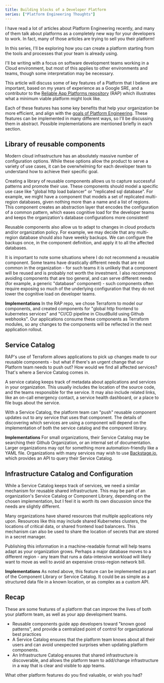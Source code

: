 ```yaml
---
title: Building blocks of a Developer Platform
series: ["Platform Engineering Thoughts"]
---
```


I have read a lot of articles about Platform Engineering recently, and many of
them talk about platforms as a completely new way for your developers to work.
In fact, many of those articles are trying to sell you their platform!

In this series, I'll be exploring how you can create a platform starting from
the tools and processes that your team is already using.

I'll be writing with a focus on software development teams working in a Cloud
environment, but most of this applies to other environments and teams, though
some interpretation may be necessary.

This article will discuss some of key features of a Platform that I believe are
important, based on my years of experience as a Google SRE, and a contributor
to the [Reliable App Platforms
repository](http://github.com/googlecloudplatform/reliable-app-platforms) (RAP)
which illustrates what a minimum viable platform might look like.

Each of these features has some key benefits that help your organization be
more efficient, and align with the [goals of Platform
Engineering](https://humanitec.com/platform-engineering\#what-platform-engineering-is-used-for).
These features can be implemented in many different ways, so I'll be discussing
them in abstract. Possible implementations are mentioned briefly in each
section.

## Library of reusable components

Modern cloud infrastructure has an absolutely massive number of configuration
options. While these options allow the product to serve a variety of use cases,
it can be overwhelming for each developer team to understand how to achieve
their specific goal.

Creating a library of reusable components allows us to capture successful
patterns and promote their use. These components should model a specific use
case like "global http load balancer" or "replicated sql database".  For
example, we might have a component that models a set of replicated multi-region
databases, given nothing more than a name and a list of regions. This component
creates an abstraction layer that encodes the configuration of a common
pattern, which eases cognitive load for the developer teams and keeps the
organization's database configurations more consistent\!

Reusable components also allow us to adapt to changes in cloud products and/or
organization policy. For example, we may decide that any multi-region database
should also have weekly backups. We can configure the backups once, in the
component definition, and apply it to all the affected databases.

It is important to note some situations where I do not recommend a reusable
component. Some teams have drastically different needs that are not common in
the organization \- for such teams it is unlikely that a component will be
reused and is probably not worth the investment. I also recommend avoiding
components that are too general, and can serve different needs (for example, a
generic "database" component) \- such components often require exposing so much
of the underlying configuration that they do not lower the cognitive load on
developer teams.

**Implementations**
In the RAP repo, we chose Terraform to model our components, and created
components for "global http frontend to kubernetes services" and "CI/CD
pipeline in CloudBuild using Github webhooks". Our applications consume these
components as Terraform modules, so any changes to the components will be
reflected in the next application rollout.

## Service Catalog

RAP's use of Terraform allows applications to pick up changes made to our
reusable components \- but what if there's an urgent change that our Platform
team needs to push out? How would we find all affected services? That's where a
Service Catalog comes in.

A service catalog keeps track of metadata about applications and services in
your organization. This usually includes the location of the source code, and
the teams responsible for the service. It may also include related links, like
an on-call emergency contact, a service health dashboard, or a place to file
bugs about the service.

With a Service Catalog, the platform team can "push" reusable component updates
out to any service that uses that component. The details of discovering which
services are using a component will depend on the implementation of both the
service catalog and the component library.

**Implementations**
For small organizations, their Service Catalog may be searching their Github
Organization, or an internal set of documentation. Larger organizations may opt
for something more automation-friendly like a YAML file. Organizations with
many services may wish to use [Backstage.io](http://Backstage.io), which
provides an API to query their Service Catalog.

## Infrastructure Catalog and Configuration

While a Service Catalog keeps track of services, we need a similar mechanism
for reusable shared infrastructure. This may be part of an organization's
Service Catalog or Component Library, depending on the chosen implementation,
but I feel it is worth its own discussion since the needs are slightly
different.

Many organizations have shared resources that multiple applications rely upon.
Resources like this may include shared Kubernetes clusters, the locations of
critical data, or shared frontend load balancers. This mechanism can also be
used to share the location of secrets that are stored in a secret manager.

Publishing this information in a machine-readable format will help teams adapt
as your organization grows. Perhaps a major database moves to a different
region \- any team that runs a data-intensive workload will likely want to move
as well to avoid an expensive cross-region network bill.

**Implementations**
As noted above, this feature can be implemented as part of the Component
Library or Service Catalog. It could be as simple as a structured data file in
a known location, or as complex as a custom API.

## Recap

These are some features of a platform that can improve the lives of both your
platform team, as well as your app development teams.

- Reusable components guide app developers toward "known good patterns", and
    provide a centralized point of control for organizational best practices
- A Service Catalog ensures that the platform team knows about all their users
and can avoid unexpected surprises when updating platform components.
- An Infrastructure Catalog ensures that shared infrastructure is discoverable,
    and allows the platform team to add/change infrastructure in a way that is
    clear and visible to app teams.

What other platform features do you find valuable, or wish you had?
